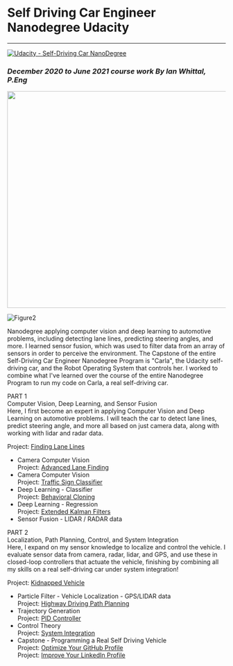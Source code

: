 # Self Driving Car Engineer Nanodegree Udacity
---
[![Udacity - Self-Driving Car NanoDegree](https://s3.amazonaws.com/udacity-sdc/github/shield-carnd.svg)](http://www.udacity.com/drive)

### *December 2020 to June 2021 course work By Ian Whittal, P.Eng*

<p align="center">
<img width="700" height="500" src="https://github.com/udacity/self-driving-car/blob/master/images/car.jpeg"</p>    

![Figure2](https://github.com/silverwhere/Self-Driving-Car-Nanodegree---Udacity/blob/main/partnerships.jpg)

Nanodegree applying computer vision and deep learning to automotive problems, including detecting lane lines, predicting
steering angles, and more. I learned sensor fusion, which was used to filter data from an array of sensors in order to
perceive the environment. The Capstone of the entire Self-Driving Car Engineer Nanodegree Program is "Carla", the
Udacity self-driving car, and the Robot Operating System that controls her. I worked to combine what I've learned over
the course of the entire Nanodegree Program to run my code on Carla, a real self-driving car.

PART 1  
Computer Vision, Deep Learning, and Sensor Fusion  
Here, I first become an expert in applying Computer Vision and Deep Learning on automotive problems. I will teach the
car to detect lane lines, predict steering angle, and more all based on just camera data, along with working with lidar
and radar data.

Project: [Finding Lane Lines](https://github.com/silverwhere/Self-Driving-Car-Nanodegree---Udacity/tree/main/Project%201%20-%20Finding%20Lane%20Lines)
- Camera Computer Vision   
Project: [Advanced Lane Finding](https://github.com/silverwhere/Self-Driving-Car-Nanodegree---Udacity/tree/main/Project%202%20-%20Advanced%20Lane%20Finding)
- Camera Computer Vision      
Project: [Traffic Sign Classifier](https://github.com/silverwhere/Self-Driving-Car-Nanodegree---Udacity/tree/main/Project%203%20-%20Traffic%20Sign%20Classifier)
- Deep Learning - Classifier        
Project: [Behavioral Cloning](https://github.com/silverwhere/Self-Driving-Car-Nanodegree---Udacity/tree/main/Project%204%20-%20Behavioural%20Cloning)
- Deep Learning - Regression    
Project: [Extended Kalman Filters](https://github.com/silverwhere/Self-Driving-Car-Nanodegree---Udacity/tree/main/Project%205%20-%20Extended%20Kalman%20Filter)
- Sensor Fusion - LIDAR / RADAR data

PART 2  
Localization, Path Planning, Control, and System Integration  
Here, I expand on my sensor knowledge to localize and control the vehicle. I evaluate sensor data from camera, radar,
lidar, and GPS, and use these in closed-loop controllers that actuate the vehicle, finishing by combining all my skills
on a real self-driving car under system integration!

Project: [Kidnapped Vehicle](https://github.com/silverwhere/Self-Driving-Car-Nanodegree---Udacity/tree/main/Project%206%20-%20Kidnapped%20Vehicle%20-%20Particle%20Filter)
- Particle Filter - Vehicle Localization - GPS/LIDAR data   
Project: [Highway Driving Path Planning](https://github.com/silverwhere/Self-Driving-Car-Nanodegree---Udacity/tree/main/Project%207%20-%20Highway%20Driving%20Path%20Planning)
- Trajectory Generation  
Project: [PID Controller](https://github.com/silverwhere/Self-Driving-Car-Nanodegree---Udacity/tree/main/Project%208%20-%20PID%20Controller)
- Control Theory  
Project: [System Integration](https://github.com/silverwhere/Self-Driving-Car-Nanodegree---Udacity/tree/main/Project%209%20-%20Program%20a%20Self%20Driving%20Vehicle%20-%20CAPSTONE%20-%20System%20Integration)
- Capstone - Programming a Real Self Driving Vehicle    
Project: [Optimize Your GitHub Profile](http://www.github.com/silverwhere)  
Project: [Improve Your LinkedIn Profile](http://www.linkedin.com/in/ianwhittal/)    
